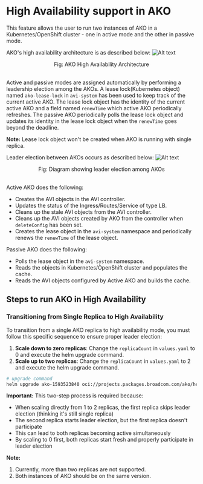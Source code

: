 # High Availability support in AKO

This feature allows the user to run two instances of AKO in a Kubernetes/OpenShift cluster - one in active mode and the other in passive mode.

AKO's high availability architecture is as described below:
![Alt text](images/ako_ha_arch.png?raw=true)
<div align="center">
Fig: AKO High Availability Architecture
<br/>
<br/>
</div>

Active and passive modes are assigned automatically by performing a leadership election among the AKOs. A lease lock(Kubernetes object) named `ako-lease-lock` in `avi-system` has been used to keep track of the current active AKO. The lease lock object has the identity of the current active AKO and a field named `renewTime` which active AKO periodically refreshes. The passive AKO periodically polls the lease lock object and updates its identity in the lease lock object when the `renewTime` goes beyond the deadline.

**Note:** Lease lock object won't be created when AKO is running with single replica.

Leader election between AKOs occurs as described below:
![Alt text](images/ako_ha_election.png?raw=true)
<div align="center">
Fig: Diagram showing leader election among AKOs
<br/>
<br/>
</div>

Active AKO does the following:
* Creates the AVI objects in the AVI controller.
* Updates the status of the Ingress/Routes/Service of type LB.
* Cleans up the stale AVI objects from the AVI controller.
* Cleans up the AVI objects created by AKO from the controller when `deleteConfig` has been set.
* Creates the lease object in the `avi-system` namespace and periodically renews the `renewTime` of the lease object.

Passive AKO does the following:
* Polls the lease object in the `avi-system` namespace.
* Reads the objects in Kubernetes/OpenShift cluster and populates the cache.
* Reads the AVI objects configured by Active AKO and builds the cache.

## Steps to run AKO in High Availability

### Transitioning from Single Replica to High Availability

To transition from a single AKO replica to high availability mode, you must follow this specific sequence to ensure proper leader election:

1. **Scale down to zero replicas**: Change the `replicaCount` in `values.yaml` to 0 and execute the helm upgrade command.
2. **Scale up to two replicas**: Change the `replicaCount` in `values.yaml` to 2 and execute the helm upgrade command.

```bash
# upgrade command
helm upgrade ako-1593523840 oci://projects.packages.broadcom.com/ako/helm-charts/ako -f /path/to/values.yaml --version 2.1.1 --set ControllerSettings.controllerHost=<IP or Hostname> --set avicredentials.password=<username> --set avicredentials.username=<username> --namespace=avi-system
```

**Important:** This two-step process is required because:
- When scaling directly from 1 to 2 replicas, the first replica skips leader election (thinking it's still single replica)
- The second replica starts leader election, but the first replica doesn't participate
- This can lead to both replicas becoming active simultaneously
- By scaling to 0 first, both replicas start fresh and properly participate in leader election

**Note:**
1. Currently, more than two replicas are not supported.
2. Both instances of AKO should be on the same version.
